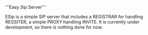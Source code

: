 '''Easy Sip Server'''



ESip is a simple SIP server that includes a REGISTRAR for handling REGSITER, a simple PROXY handling INVITE. It is currently under development, so there is nothing done for now.


